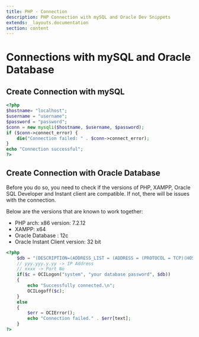 ```yaml
---
title: PHP - Connection
description: PHP Connection with mySQL and Oracle Dev Snippets
extends: _layouts.documentation
section: content
---
```


# Connections with mySQL and Oracle Database

## Create Connection with mySQL


```php
<?php
$hostname= "localhost";
$username = "username";
$password = "password";
$conn = new mysqli($hostname, $username, $password);
if ($conn->connect_error) {
    die("Connection failed: " . $conn->connect_error);
}
echo "Connection successful";
?>
```

## Create Connection with Oracle Database 

Before you do so, you need to check if the versions of PHP, XAMPP, Oracle SQL Developer and Instant client are compatible. If not, there will be issues with the connection.

Below are the versions that are known to work together:
* PHP arch: x86 version: 7.2.12
* XAMPP: x64 
* Oracle Database : 12c 
* Oracle Instant Client version: 32 bit 

```php
<?php
    $db = "(DESCRIPTION=(ADDRESS_LIST = (ADDRESS = (PROTOCOL = TCP)(HOST = yyy.yyy.y.yy)(PORT = xxxx)))(CONNECT_DATA=(SID=orcl)))" ;
    // yyy.yyy.y.yy -> IP Address
    // xxxx -> Port No
    if($c = OCILogon("system", "your database password", $db))
    {
        echo "Successfully connected.\n";
        OCILogoff($c);
    }
    else
    {
        $err = OCIError();
        echo "Connection failed." . $err[text];
    }
?>
```
